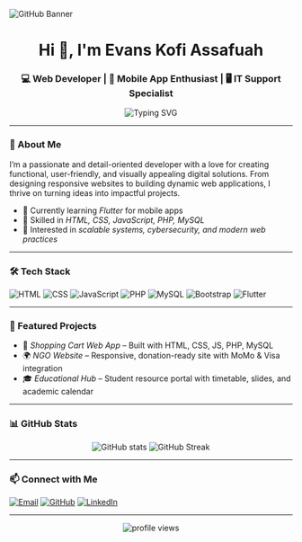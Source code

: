 <!-- Profile Banner -->
![GitHub Banner](https://i.imgur.com/Zb0mXdb.png) <!-- You can replace this with your own banner -->

<h1 align="center">Hi 👋, I'm Evans Kofi Assafuah</h1>
<h3 align="center">💻 Web Developer | 📱 Mobile App Enthusiast | 🖥 IT Support Specialist</h3>

<!-- Typing Animation -->
<p align="center">
  <img src="https://readme-typing-svg.herokuapp.com?font=Fira+Code&weight=600&size=22&pause=1000&color=4F46E5&width=500&lines=Turning+ideas+into+reality!;Building+functional+and+beautiful+apps;Always+learning+new+technologies" alt="Typing SVG" />
</p>

---

### 🚀 About Me
I’m a passionate and detail-oriented developer with a love for creating functional, user-friendly, and visually appealing digital solutions. From designing responsive websites to building dynamic web applications, I thrive on turning ideas into impactful projects.

- 🌱 Currently learning *Flutter* for mobile apps  
- 🔧 Skilled in *HTML, CSS, JavaScript, PHP, MySQL*  
- 📌 Interested in *scalable systems, cybersecurity, and modern web practices*  

---

### 🛠 Tech Stack
![HTML](https://img.shields.io/badge/HTML5-E34F26?style=for-the-badge&logo=html5&logoColor=white)
![CSS](https://img.shields.io/badge/CSS3-1572B6?style=for-the-badge&logo=css3&logoColor=white)
![JavaScript](https://img.shields.io/badge/JavaScript-323330?style=for-the-badge&logo=javascript&logoColor=F7DF1E)
![PHP](https://img.shields.io/badge/PHP-777BB4?style=for-the-badge&logo=php&logoColor=white)
![MySQL](https://img.shields.io/badge/MySQL-005C84?style=for-the-badge&logo=mysql&logoColor=white)
![Bootstrap](https://img.shields.io/badge/Bootstrap-563D7C?style=for-the-badge&logo=bootstrap&logoColor=white)
![Flutter](https://img.shields.io/badge/Flutter-02569B?style=for-the-badge&logo=flutter&logoColor=white)

---

### 📌 Featured Projects
- 🛒 *Shopping Cart Web App* – Built with HTML, CSS, JS, PHP, MySQL  
- 🌍 *NGO Website* – Responsive, donation-ready site with MoMo & Visa integration  
- 🎓 *Educational Hub* – Student resource portal with timetable, slides, and academic calendar  

---

### 📊 GitHub Stats
<p align="center">
  <img src="https://github-readme-stats.vercel.app/api?username=YourUsername&show_icons=true&theme=tokyonight" alt="GitHub stats" />
  <img src="https://github-readme-streak-stats.herokuapp.com/?user=YourUsername&theme=tokyonight" alt="GitHub Streak" />
</p>

---

### 📫 Connect with Me
[![Email](https://img.shields.io/badge/Email-D14836?style=for-the-badge&logo=gmail&logoColor=white)](mailto:evanskofiassafuah@gmail.com)
[![GitHub](https://img.shields.io/badge/GitHub-181717?style=for-the-badge&logo=github&logoColor=white)](https://github.com/evanskofiassafuah)
[![LinkedIn](https://img.shields.io/badge/LinkedIn-0A66C2?style=for-the-badge&logo=linkedin&logoColor=white)](https://www.linkedin.com/in/evans-kofi-assafuah-361333370?utm_source=share&utm_campaign=share_via&utm_content=profile&utm_medium=ios_app)

---

<p align="center">
  <img src="https://komarev.com/ghpvc/?username=YourUsername&label=Profile+Views&color=blue&style=for-the-badge" alt="profile views" />
</p>
